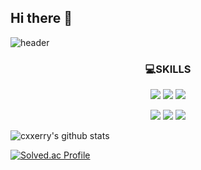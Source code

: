 Hi there 👋 
--------------

![header](https://capsule-render.vercel.app/api?type=wave&color=auto&height=400&section=header&text=CXXERRY%20&fontSize=80)

<h3 align="center"> 💻SKILLS </h3>

<p align="center">
<img src="https://img.shields.io/badge/JavaScript-F7DF1E?style=flat-square&logo=JavaScript&logoColor=white"/>     <img src="https://img.shields.io/badge/CSS3-1572B6?style=flat-square&logo=CSS3&logoColor=white"/>    <img src="https://img.shields.io/badge/HTML5-E34F26?style=flat-square&logo=HTML5&logoColor=white"/> 

<p align="center">
 <img src="https://img.shields.io/badge/JAVA-FF7800?style=flat-square&logo=JAVA&logoColor=white"/>     <img src="https://img.shields.io/badge/Kotlin-7F52FF?style=flat-square&logo=Kotlin&logoColor=white"/>     <img src="https://img.shields.io/badge/Spring Boot-6DB33F?style=flat-square&logo=Spring Boot&logoColor=white"/>

![cxxerry's github stats](https://github-readme-stats.vercel.app/api?username=cxxerrys&show_icons=true&theme=tokyonight)

[![Solved.ac Profile](http://mazassumnida.wtf/api/generate_badge?boj=cxxerry)](https://solved.ac/cxxerry)

<!-- ### 🍒 CONTACT ME --> 

<!-- 
instagram     GMAIL 
 --> 
 
<!--
**cxxerry/cxxerry** is a ✨ _special_ ✨ repository because its `README.md` (this file) appears on your GitHub profile.

Here are some ideas to get you started:

- 🔭 I’m currently working on ...
- 🌱 I’m currently learning ...
- 👯 I’m looking to collaborate on ...
- 🤔 I’m looking for help with ...
- 💬 Ask me about ...
- 📫 How to reach me: ...
- 😄 Pronouns: ...
- ⚡ Fun fact: ...
-->
